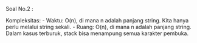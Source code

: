 Soal No.2 : 

Kompleksitas:
    -   Waktu: O(n), di mana n adalah panjang string. Kita hanya perlu melalui string sekali.
    -   Ruang: O(n), di mana n adalah panjang string. Dalam kasus terburuk, stack bisa menampung semua karakter pembuka.